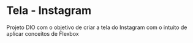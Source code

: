 # Tela - Instagram

Projeto DIO com o objetivo de criar a tela do Instagram com o intuito de aplicar conceitos de Flexbox
